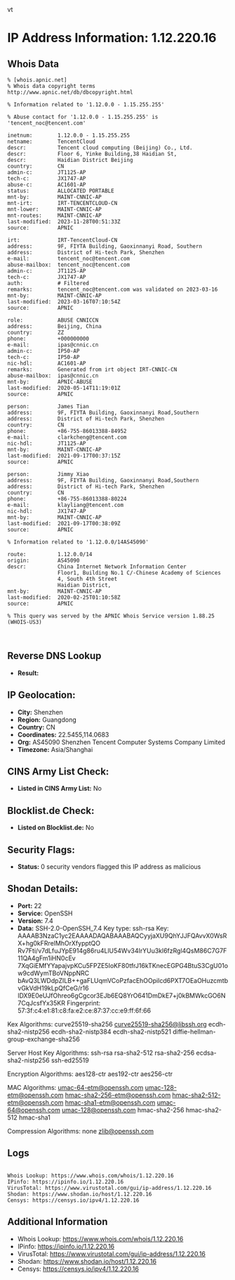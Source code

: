 vt
# IP Address Information: 1.12.220.16

## Whois Data
```
% [whois.apnic.net]
% Whois data copyright terms    http://www.apnic.net/db/dbcopyright.html

% Information related to '1.12.0.0 - 1.15.255.255'

% Abuse contact for '1.12.0.0 - 1.15.255.255' is 'tencent_noc@tencent.com'

inetnum:        1.12.0.0 - 1.15.255.255
netname:        TencentCloud
descr:          Tencent cloud computing (Beijing) Co., Ltd.
descr:          Floor 6, Yinke Building,38 Haidian St,
descr:          Haidian District Beijing
country:        CN
admin-c:        JT1125-AP
tech-c:         JX1747-AP
abuse-c:        AC1601-AP
status:         ALLOCATED PORTABLE
mnt-by:         MAINT-CNNIC-AP
mnt-irt:        IRT-TENCENTCLOUD-CN
mnt-lower:      MAINT-CNNIC-AP
mnt-routes:     MAINT-CNNIC-AP
last-modified:  2023-11-28T00:51:33Z
source:         APNIC

irt:            IRT-TencentCloud-CN
address:        9F, FIYTA Building, Gaoxinnanyi Road, Southern
address:        District of Hi-tech Park, Shenzhen
e-mail:         tencent_noc@tencent.com
abuse-mailbox:  tencent_noc@tencent.com
admin-c:        JT1125-AP
tech-c:         JX1747-AP
auth:           # Filtered
remarks:        tencent_noc@tencent.com was validated on 2023-03-16
mnt-by:         MAINT-CNNIC-AP
last-modified:  2023-03-16T07:10:54Z
source:         APNIC

role:           ABUSE CNNICCN
address:        Beijing, China
country:        ZZ
phone:          +000000000
e-mail:         ipas@cnnic.cn
admin-c:        IP50-AP
tech-c:         IP50-AP
nic-hdl:        AC1601-AP
remarks:        Generated from irt object IRT-CNNIC-CN
abuse-mailbox:  ipas@cnnic.cn
mnt-by:         APNIC-ABUSE
last-modified:  2020-05-14T11:19:01Z
source:         APNIC

person:         James Tian
address:        9F, FIYTA Building, Gaoxinnanyi Road,Southern
address:        District of Hi-tech Park, Shenzhen
country:        CN
phone:          +86-755-86013388-84952
e-mail:         clarkcheng@tencent.com
nic-hdl:        JT1125-AP
mnt-by:         MAINT-CNNIC-AP
last-modified:  2021-09-17T00:37:15Z
source:         APNIC

person:         Jimmy Xiao
address:        9F, FIYTA Building, Gaoxinnanyi Road,Southern
address:        District of Hi-tech Park, Shenzhen
country:        CN
phone:          +86-755-86013388-80224
e-mail:         klayliang@tencent.com
nic-hdl:        JX1747-AP
mnt-by:         MAINT-CNNIC-AP
last-modified:  2021-09-17T00:38:09Z
source:         APNIC

% Information related to '1.12.0.0/14AS45090'

route:          1.12.0.0/14
origin:         AS45090
descr:          China Internet Network Information Center
                Floor1, Building No.1 C/-Chinese Academy of Sciences
                4, South 4th Street
                Haidian District,
mnt-by:         MAINT-CNNIC-AP
last-modified:  2020-02-25T01:10:58Z
source:         APNIC

% This query was served by the APNIC Whois Service version 1.88.25 (WHOIS-US3)



```
## Reverse DNS Lookup
- **Result:** 

## IP Geolocation:
- **City:** Shenzhen
- **Region:** Guangdong
- **Country:** CN
- **Coordinates:** 22.5455,114.0683
- **Org:** AS45090 Shenzhen Tencent Computer Systems Company Limited
- **Timezone:** Asia/Shanghai

## CINS Army List Check:
- **Listed in CINS Army List:** 
No

## Blocklist.de Check:
- **Listed on Blocklist.de:** 
No

## Security Flags:
- **Status:** 0 security vendors flagged this IP address as malicious

## Shodan Details:
- **Port:** 22
- **Service:** OpenSSH
- **Version:** 7.4
- **Data:** SSH-2.0-OpenSSH_7.4
Key type: ssh-rsa
Key: AAAAB3NzaC1yc2EAAAADAQABAAABAQCyyjaXU9QhYJJFQAvvX0WsRX+hg0kFRrelMhOrXfypptQO
Rv7Fti/v7dLfuJYpE914g86ru4LlU54Wv34IrYUu3kl6fzRgl4QsM86C7G7F11QA4gFm1iHN0cEv
7XqGiEMfYYapajvpKCu5FPZE5IoKF80tfrJ16kTKnecEGPG4BtuS3CgU01ow9cdWymTBoVNppNRC
bAvQ3LWDdpZILB++gaFLUqmVCoPzfacEhOOpilcd6PXT7OEaOHuzcmtbvGkVdH19kLpQfCeG/r16
lDX9E0eUJfOhreo6gCgcor3EJb6EQ8YrO641DmDkE7+j0kBMWkcGO6N7CqJcsfYx35KR
Fingerprint: 57:3f:c4:e1:81:c8:fa:e2:ce:87:37:cc:e9:ff:6f:66

Kex Algorithms:
	curve25519-sha256
	curve25519-sha256@libssh.org
	ecdh-sha2-nistp256
	ecdh-sha2-nistp384
	ecdh-sha2-nistp521
	diffie-hellman-group-exchange-sha256

Server Host Key Algorithms:
	ssh-rsa
	rsa-sha2-512
	rsa-sha2-256
	ecdsa-sha2-nistp256
	ssh-ed25519

Encryption Algorithms:
	aes128-ctr
	aes192-ctr
	aes256-ctr

MAC Algorithms:
	umac-64-etm@openssh.com
	umac-128-etm@openssh.com
	hmac-sha2-256-etm@openssh.com
	hmac-sha2-512-etm@openssh.com
	hmac-sha1-etm@openssh.com
	umac-64@openssh.com
	umac-128@openssh.com
	hmac-sha2-256
	hmac-sha2-512
	hmac-sha1

Compression Algorithms:
	none
	zlib@openssh.com


## Logs
```

Whois Lookup: https://www.whois.com/whois/1.12.220.16
IPinfo: https://ipinfo.io/1.12.220.16
VirusTotal: https://www.virustotal.com/gui/ip-address/1.12.220.16
Shodan: https://www.shodan.io/host/1.12.220.16
Censys: https://censys.io/ipv4/1.12.220.16

```
## Additional Information
- Whois Lookup: https://www.whois.com/whois/1.12.220.16
- IPinfo: https://ipinfo.io/1.12.220.16
- VirusTotal: https://www.virustotal.com/gui/ip-address/1.12.220.16
- Shodan: https://www.shodan.io/host/1.12.220.16
- Censys: https://censys.io/ipv4/1.12.220.16

